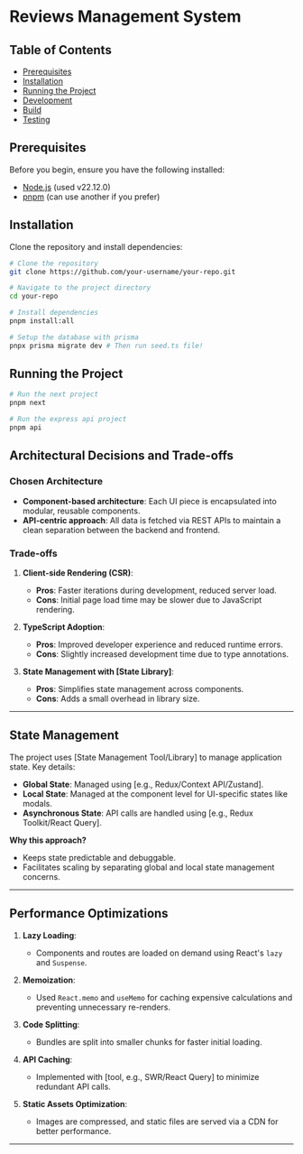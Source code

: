 # Reviews Management System

## Table of Contents

- [Prerequisites](#prerequisites)
- [Installation](#installation)
- [Running the Project](#running-the-project)
- [Development](#development)
- [Build](#build)
- [Testing](#testing)

## Prerequisites

Before you begin, ensure you have the following installed:

- [Node.js](https://nodejs.org/) (used v22.12.0)
- [pnpm](https://www.pnpm.io/) (can use another if you prefer)

## Installation

Clone the repository and install dependencies:

```bash
# Clone the repository
git clone https://github.com/your-username/your-repo.git

# Navigate to the project directory
cd your-repo

# Install dependencies
pnpm install:all 

# Setup the database with prisma
pnpx prisma migrate dev # Then run seed.ts file!
```

## Running the Project

```bash
# Run the next project
pnpm next

# Run the express api project
pnpm api
```

## Architectural Decisions and Trade-offs

### Chosen Architecture

- **Component-based architecture**: Each UI piece is encapsulated into modular, reusable components.
- **API-centric approach**: All data is fetched via REST APIs to maintain a clean separation between the backend and frontend.

### Trade-offs

1. **Client-side Rendering (CSR)**:
    - **Pros**: Faster iterations during development, reduced server load.
    - **Cons**: Initial page load time may be slower due to JavaScript rendering.

2. **TypeScript Adoption**:
    - **Pros**: Improved developer experience and reduced runtime errors.
    - **Cons**: Slightly increased development time due to type annotations.

3. **State Management with [State Library]**:
    - **Pros**: Simplifies state management across components.
    - **Cons**: Adds a small overhead in library size.

---

## State Management

The project uses [State Management Tool/Library] to manage application state. Key details:

- **Global State**: Managed using [e.g., Redux/Context API/Zustand].
- **Local State**: Managed at the component level for UI-specific states like modals.
- **Asynchronous State**: API calls are handled using [e.g., Redux Toolkit/React Query].

**Why this approach?**
- Keeps state predictable and debuggable.
- Facilitates scaling by separating global and local state management concerns.

---

## Performance Optimizations

1. **Lazy Loading**:
    - Components and routes are loaded on demand using React's `lazy` and `Suspense`.

2. **Memoization**:
    - Used `React.memo` and `useMemo` for caching expensive calculations and preventing unnecessary re-renders.

3. **Code Splitting**:
    - Bundles are split into smaller chunks for faster initial loading.

4. **API Caching**:
    - Implemented with [tool, e.g., SWR/React Query] to minimize redundant API calls.

5. **Static Assets Optimization**:
    - Images are compressed, and static files are served via a CDN for better performance.

---
